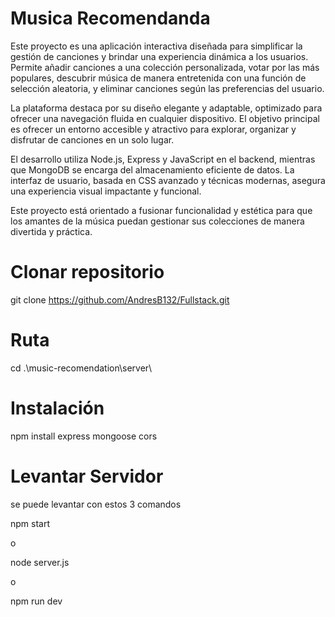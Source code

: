 # Musica Recomendanda
Este proyecto es una aplicación interactiva diseñada para simplificar la gestión de canciones y brindar una experiencia dinámica a los usuarios. Permite añadir canciones a una colección personalizada, votar por las más populares, descubrir música de manera entretenida con una función de selección aleatoria, y eliminar canciones según las preferencias del usuario.

La plataforma destaca por su diseño elegante y adaptable, optimizado para ofrecer una navegación fluida en cualquier dispositivo. El objetivo principal es ofrecer un entorno accesible y atractivo para explorar, organizar y disfrutar de canciones en un solo lugar.

El desarrollo utiliza Node.js, Express y JavaScript en el backend, mientras que MongoDB se encarga del almacenamiento eficiente de datos. La interfaz de usuario, basada en CSS avanzado y técnicas modernas, asegura una experiencia visual impactante y funcional.

Este proyecto está orientado a fusionar funcionalidad y estética para que los amantes de la música puedan gestionar sus colecciones de manera divertida y práctica.


# Clonar repositorio 

git clone https://github.com/AndresB132/Fullstack.git


# Ruta 

cd .\music-recomendation\server\


# Instalación 

npm install express mongoose cors

# Levantar Servidor 
se puede levantar con estos 3 comandos 

npm start

o

node server.js

o

npm run dev
